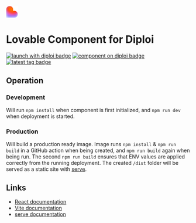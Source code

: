 <img alt="icon" src=".diploi/icon.svg" width="32">

# Lovable Component for Diploi

[![launch with diploi badge](https://diploi.com/launch.svg)](https://diploi.com)
[![component on diploi badge](https://diploi.com/component.svg)](https://diploi.com)
[![latest tag badge](https://badgen.net/github/tag/diploi/component-lovable)](https://diploi.com)

## Operation

### Development

Will run `npm install` when component is first initialized, and `npm run dev` when deployment is started.

### Production

Will build a production ready image. Image runs `npm install` & `npm run build` in a GitHub action when being created, and `npm run build` again when being run. The second `npm run build` ensures that ENV values are applied correctly from the running deployment.
The created `/dist` folder will be served as a static site with [serve](https://github.com/vercel/serve).

## Links

- [React documentation](https://react.dev/)
- [Vite documentation](https://vite.dev/)
- [serve documentation](https://github.com/vercel/serve)
